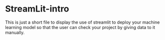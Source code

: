 # StreamLit-intro
This is just a short file to display the use of streamlit to deploy your machine learning model so that the user can check your project by giving data to it manually.
